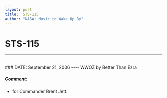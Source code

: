 ```yaml
---
layout: post
title:  STS-115
author: "NASA: Music to Wake Up By"
---
```


# STS-115
----
<br/>
### DATE: September 21, 2006
----
WWOZ by Better Than Ezra

##### Comment:
* for Commander Brent Jett.
